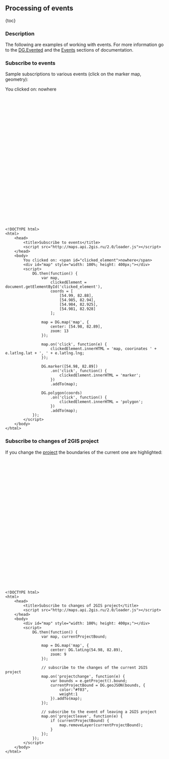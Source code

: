 ## Processing of events

{toc}

### Description

The following are examples of working with events. For more information go to the
<a href="/doc/maps/en/manual/base-classes#dgevented">DG.Evented</a> and the
<a href="/doc/maps/en/manual/base-classes#events">Events</a> sections of documentation.

### Subscribe to events

Sample subscriptions to various events (click on the marker map, geometry):

You clicked on: <span id="clicked_element">nowhere</span>
<script src="http://maps.api.2gis.ru/2.0/loader.js"></script>
<div id="map" style="width: 100%; height: 400px;"></div>
<script>
    DG.then(function() {
        var map,
            clickedElement = document.getElementById('clicked_element'),
            coords = [
                [54.99, 82.88],
                [54.985, 82.94],
                [54.984, 82.925],
                [54.981, 82.928]
            ];

        map = DG.map('map', {
            center: [54.98, 82.89],
            zoom: 13
        });

        map.on('click', function(e) {
            clickedElement.innerHTML = 'map, coorinates ' + e.latlng.lat + ', ' + e.latlng.lng;
        });

        DG.marker([54.98, 82.89])
            .on('click', function() {
                clickedElement.innerHTML = 'marker';
            })
            .addTo(map);

        DG.polygon(coords)
            .on('click', function() {
                clickedElement.innerHTML = 'polygon';
            })
            .addTo(map);
    });
</script>

    <!DOCTYPE html>
    <html>
        <head>
            <title>Subscribe to events</title>
            <script src="http://maps.api.2gis.ru/2.0/loader.js"></script>
        </head>
        <body>
            You clicked on: <span id="clicked_element">nowhere</span>
            <div id="map" style="width: 100%; height: 400px;"></div>
            <script>
                DG.then(function() {
                    var map,
                        clickedElement = document.getElementById('clicked_element'),
                        coords = [
                            [54.99, 82.88],
                            [54.985, 82.94],
                            [54.984, 82.925],
                            [54.981, 82.928]
                        ];

                    map = DG.map('map', {
                        center: [54.98, 82.89],
                        zoom: 13
                    });

                    map.on('click', function(e) {
                        clickedElement.innerHTML = 'map, coorinates ' + e.latlng.lat + ', ' + e.latlng.lng;
                    });

                    DG.marker([54.98, 82.89])
                        .on('click', function() {
                            clickedElement.innerHTML = 'marker';
                        })
                        .addTo(map);

                    DG.polygon(coords)
                        .on('click', function() {
                            clickedElement.innerHTML = 'polygon';
                        })
                        .addTo(map);
                });
            </script>
        </body>
    </html>

### Subscribe to changes of 2GIS project

If you change the <a href="/doc/maps/en/manual/map#map-projectdetector">project</a> the boundaries of the current one are highlighted:

<div id="map1" style="width: 100%; height: 400px;"></div>
<script>
    DG.then(function() {
        var map, currentProjectBound;

        map = DG.map('map1', {
            center: DG.latLng(54.98, 82.89),
            zoom: 9
        });

        // subscribe to the changes of the current 2GIS project
        map.on('projectchange', function(e) {
            var bounds = e.getProject().bound;
            currentProjectBound = DG.geoJSON(bounds, {
                color:"#f03",
                weight:1
            }).addTo(map);
        });

        // subscribe to the event of leaving a 2GIS proejct
        map.on('projectleave', function(e) {
            if (currentProjectBound) {
                map.removeLayer(currentProjectBound);
            }
        });
    });
</script>

    <!DOCTYPE html>
    <html>
        <head>
            <title>Subscribe to changes of 2GIS project</title>
            <script src="http://maps.api.2gis.ru/2.0/loader.js"></script>
        </head>
        <body>
            <div id="map" style="width: 100%; height: 400px;"></div>
            <script>
                DG.then(function() {
                    var map, currentProjectBound;

                    map = DG.map('map', {
                        center: DG.latLng(54.98, 82.89),
                        zoom: 9
                    });

                    // subscribe to the changes of the current 2GIS project
                    map.on('projectchange', function(e) {
                        var bounds = e.getProject().bound;
                        currentProjectBound = DG.geoJSON(bounds, {
                            color:"#f03",
                            weight:1
                        }).addTo(map);
                    });

                    // subscribe to the event of leaving a 2GIS project
                    map.on('projectleave', function(e) {
                        if (currentProjectBound) {
                            map.removeLayer(currentProjectBound);
                        }
                    });
                });
            </script>
        </body>
    </html>

